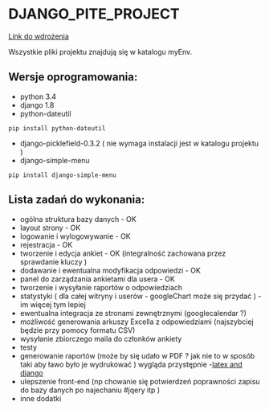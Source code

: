 # DJANGO_PITE_PROJECT

[Link do wdrożenia](http://krzysztofstachanczyk.pythonanywhere.com/)

Wszystkie pliki projektu znajdują się w katalogu myEnv. 

## Wersje oprogramowania:
- python 3.4 
- django 1.8
- python-dateutil 
```
pip install python-dateutil
```
- django-picklefield-0.3.2 ( nie wymaga instalacji jest w katalogu projektu )
- django-simple-menu
```
pip install django-simple-menu
```
## Lista zadań do wykonania:
- ogólna struktura bazy danych - OK
- layout strony - OK
- logowanie i wylogowywanie - OK
- rejestracja - OK
- tworzenie i edycja ankiet - OK (integralność zachowana przez sprawdanie kluczy )
- dodawanie i ewentualna modyfikacja odpowiedzi - OK
- panel do zarządzania ankietami dla usera - OK
- tworzenie i wysyłanie raportów o odpowiedziach
- statystyki ( dla całej witryny i userów - googleChart może się przydać ) - im więcej tym lepiej
- ewentualna integracja ze stronami zewnętrznymi (googlecalendar ?)
- możliwość generowania arkuszy Excella z odpowiedziami (najszybciej będzie przy pomocy formatu CSV) 
- wysyłanie zbiorczego maila do członków ankiety
- testy
- generowanie raportów (może by się udało w PDF ? jak nie to w sposób taki aby ławo było je wydrukować ) wygląda przystępnie -[latex and django](https://blog.sevenbyte.org/2014/09/23/generating-pdfs-with-django-and-latex.html) 
- ulepszenie front-end (np chowanie się potwierdzeń poprawności zapisu do bazy danych po najechaniu #jqery itp )
- inne dodatki
